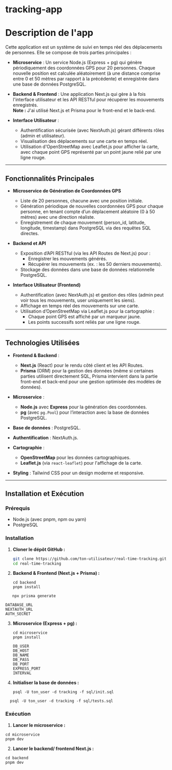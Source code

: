 # tracking-app

# Description de l'app

Cette application est un système de suivi en temps réel des déplacements de personnes. Elle se compose de trois parties principales :

- **Microservice** : Un service Node.js (Express + pg) qui génère périodiquement des coordonnées GPS pour 20 personnes. Chaque nouvelle position est calculée aléatoirement (à une distance comprise entre 0 et 50 mètres par rapport à la précédente) et enregistrée dans une base de données PostgreSQL.

- **Backend & Frontend** : Une application Next.js qui gère à la fois l'interface utilisateur et les API RESTful pour récupérer les mouvements enregistrés.  
  **Note :** J'ai utilisé Next.js et Prisma pour le front-end et le back-end.

- **Interface Utilisateur** :
  - Authentification sécurisée (avec NextAuth.js) gérant différents rôles (admin et utilisateur).
  - Visualisation des déplacements sur une carte en temps réel.
  - Utilisation d'OpenStreetMap avec Leaflet.js pour afficher la carte, avec chaque point GPS représenté par un point jaune relié par une ligne rouge.

---

## Fonctionnalités Principales

- **Microservice de Génération de Coordonnées GPS**

  - Liste de 20 personnes, chacune avec une position initiale.
  - Génération périodique de nouvelles coordonnées GPS pour chaque personne, en tenant compte d’un déplacement aléatoire (0 à 50 mètres) avec une direction réaliste.
  - Enregistrement de chaque mouvement (person_id, latitude, longitude, timestamp) dans PostgreSQL via des requêtes SQL directes.

- **Backend et API**

  - Exposition d’API RESTful (via les API Routes de Next.js) pour :
    - Enregistrer les mouvements générés.
    - Récupérer les mouvements (ex. : les 50 derniers mouvements).
  - Stockage des données dans une base de données relationnelle PostgreSQL.

- **Interface Utilisateur (Frontend)**
  - Authentification (avec NextAuth.js) et gestion des rôles (admin peut voir tous les mouvements, user uniquement les siens).
  - Affichage en temps réel des mouvements sur une carte.
  - Utilisation d’OpenStreetMap via Leaflet.js pour la cartographie :
    - Chaque point GPS est affiché par un marqueur jaune.
    - Les points successifs sont reliés par une ligne rouge.

---

## Technologies Utilisées

- **Frontend & Backend** :

  - **Next.js** (React) pour le rendu côté client et les API Routes.
  - **Prisma** (ORM) pour la gestion des données (même si certaines parties utilisent directement SQL, Prisma intervient dans la partie front-end et back-end pour une gestion optimisée des modèles de données).

- **Microservice** :

  - **Node.js** avec **Express** pour la génération des coordonnées.
  - **pg** (avec `pg.Pool`) pour l’interaction avec la base de données PostgreSQL.

- **Base de données** : PostgreSQL.

- **Authentification** : NextAuth.js.

- **Cartographie** :

  - **OpenStreetMap** pour les données cartographiques.
  - **Leaflet.js** (via `react-leaflet`) pour l'affichage de la carte.

- **Styling** : Tailwind CSS pour un design moderne et responsive.

---

## Installation et Exécution

### Prérequis

- Node.js (avec pnpm, npm ou yarn)
- PostgreSQL

### Installation

1. **Cloner le dépôt GitHub :**

   ```bash
   git clone https://github.com/ton-utilisateur/real-time-tracking.git
   cd real-time-tracking

   ```

2. **Backend & Frontend (Next.js + Prisma) :**

   ```Navigue dans le dossier backend/ et installe les dépendances :
   cd backend
   pnpm install
   ```

```Générer le client Prisma à partir du schéma défini dans le fichier prisma/schema.prisma
   npx prisma generate
```

```Configure le fichier .env avec les variables nécessaires
DATABASE_URL
NEXTAUTH_URL
AUTH_SECRET
```

3. **Microservice (Express + pg) :**

   ```Navigue dans le dossier microservice/ et installe les dépendances :
   cd microservice
   pnpm install
   ```

   ```Configure le fichier .env avec les variables nécessaires
   DB_USER
   DB_HOST
   DB_NAME
   DB_PASS
   DB_PORT
   EXPRESS_PORT
   INTERVAL
   ```

4. **Initialiser la base de données :**

   ```Exécute le script SQL situé dans /sql pour créer la table users la table movements :
   psql -U ton_user -d tracking -f sql/init.sql
   ```

```Exécute le script SQL situé dans /sql pour insèrer : 1 admin et les 20 utilisateurs :
  psql -U ton_user -d tracking -f sql/tests.sql
```

### Exécution

1. **Lancer le microservice :**

```bash:
cd microservice
pnpm dev
```

2. **Lancer le backend/ frontend Next.js :**

```bash:
cd backend
pnpm dev

```
